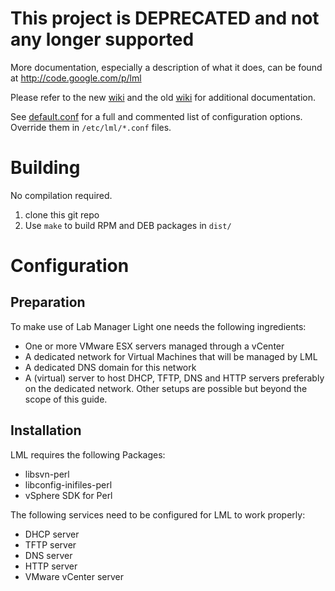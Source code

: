 # This project is DEPRECATED and not any longer supported

More documentation, especially a description of what it does, can be found at http://code.google.com/p/lml

Please refer to the new [wiki](https://github.com/ImmobilienScout24/lab-manager-light/wiki/) and the old [wiki](http://code.google.com/p/lml/w/list) for additional documentation.

See [default.conf](https://github.com/ImmobilienScout24/lab-manager-light/blob/master/src/lml/default.conf) for a full and commented list of configuration options. Override them in `/etc/lml/*.conf` files.

# Building

No compilation required.

1. clone this git repo
2. Use `make` to build RPM and DEB packages in `dist/`

# Configuration
## Preparation
To make use of Lab Manager Light one needs the following ingredients:

* One or more VMware ESX servers managed through a vCenter
* A dedicated network for Virtual Machines that will be managed by LML
* A dedicated DNS domain for this network
* A (virtual) server to host DHCP, TFTP, DNS and HTTP servers preferably on the dedicated network. Other setups are possible but beyond the scope of this guide.

## Installation
LML requires the following Packages:

* libsvn-perl
* libconfig-inifiles-perl
* vSphere SDK for Perl 

The following services need to be configured for LML to work properly:

* DHCP server
* TFTP server
* DNS server
* HTTP server
* VMware vCenter server 
